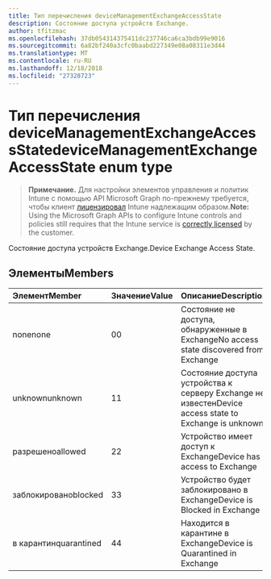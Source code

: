 ```yaml
---
title: Тип перечисления deviceManagementExchangeAccessState
description: Состояние доступа устройств Exchange.
author: tfitzmac
ms.openlocfilehash: 37db054314375411dc237746ca6ca3bdb99e9016
ms.sourcegitcommit: 6a82bf240a3cfc0baabd227349e08a08311e3d44
ms.translationtype: MT
ms.contentlocale: ru-RU
ms.lasthandoff: 12/18/2018
ms.locfileid: "27328723"
---
```

# <a name="devicemanagementexchangeaccessstate-enum-type"></a><span data-ttu-id="ce489-103">Тип перечисления deviceManagementExchangeAccessState</span><span class="sxs-lookup"><span data-stu-id="ce489-103">deviceManagementExchangeAccessState enum type</span></span>

> <span data-ttu-id="ce489-104">**Примечание.** Для настройки элементов управления и политик Intune с помощью API Microsoft Graph по-прежнему требуется, чтобы клиент [лицензировал](https://go.microsoft.com/fwlink/?linkid=839381) Intune надлежащим образом.</span><span class="sxs-lookup"><span data-stu-id="ce489-104">**Note:** Using the Microsoft Graph APIs to configure Intune controls and policies still requires that the Intune service is [correctly licensed](https://go.microsoft.com/fwlink/?linkid=839381) by the customer.</span></span>

<span data-ttu-id="ce489-105">Состояние доступа устройств Exchange.</span><span class="sxs-lookup"><span data-stu-id="ce489-105">Device Exchange Access State.</span></span>
## <a name="members"></a><span data-ttu-id="ce489-106">Элементы</span><span class="sxs-lookup"><span data-stu-id="ce489-106">Members</span></span>
|<span data-ttu-id="ce489-107">Элемент</span><span class="sxs-lookup"><span data-stu-id="ce489-107">Member</span></span>|<span data-ttu-id="ce489-108">Значение</span><span class="sxs-lookup"><span data-stu-id="ce489-108">Value</span></span>|<span data-ttu-id="ce489-109">Описание</span><span class="sxs-lookup"><span data-stu-id="ce489-109">Description</span></span>|
|:---|:---|:---|
|<span data-ttu-id="ce489-110">none</span><span class="sxs-lookup"><span data-stu-id="ce489-110">none</span></span>|<span data-ttu-id="ce489-111">0</span><span class="sxs-lookup"><span data-stu-id="ce489-111">0</span></span>|<span data-ttu-id="ce489-112">Состояние не доступа, обнаруженные в Exchange</span><span class="sxs-lookup"><span data-stu-id="ce489-112">No access state discovered from Exchange</span></span>|
|<span data-ttu-id="ce489-113">unknown</span><span class="sxs-lookup"><span data-stu-id="ce489-113">unknown</span></span>|<span data-ttu-id="ce489-114">1</span><span class="sxs-lookup"><span data-stu-id="ce489-114">1</span></span>|<span data-ttu-id="ce489-115">Состояние доступа устройства к серверу Exchange не известен</span><span class="sxs-lookup"><span data-stu-id="ce489-115">Device access state to Exchange is unknown</span></span>|
|<span data-ttu-id="ce489-116">разрешено</span><span class="sxs-lookup"><span data-stu-id="ce489-116">allowed</span></span>|<span data-ttu-id="ce489-117">2</span><span class="sxs-lookup"><span data-stu-id="ce489-117">2</span></span>|<span data-ttu-id="ce489-118">Устройство имеет доступ к Exchange</span><span class="sxs-lookup"><span data-stu-id="ce489-118">Device has access to Exchange</span></span>|
|<span data-ttu-id="ce489-119">заблокировано</span><span class="sxs-lookup"><span data-stu-id="ce489-119">blocked</span></span>|<span data-ttu-id="ce489-120">3</span><span class="sxs-lookup"><span data-stu-id="ce489-120">3</span></span>|<span data-ttu-id="ce489-121">Устройство будет заблокировано в Exchange</span><span class="sxs-lookup"><span data-stu-id="ce489-121">Device is Blocked in Exchange</span></span>|
|<span data-ttu-id="ce489-122">в карантин</span><span class="sxs-lookup"><span data-stu-id="ce489-122">quarantined</span></span>|<span data-ttu-id="ce489-123">4</span><span class="sxs-lookup"><span data-stu-id="ce489-123">4</span></span>|<span data-ttu-id="ce489-124">Находится в карантине в Exchange</span><span class="sxs-lookup"><span data-stu-id="ce489-124">Device is Quarantined in Exchange</span></span>|



